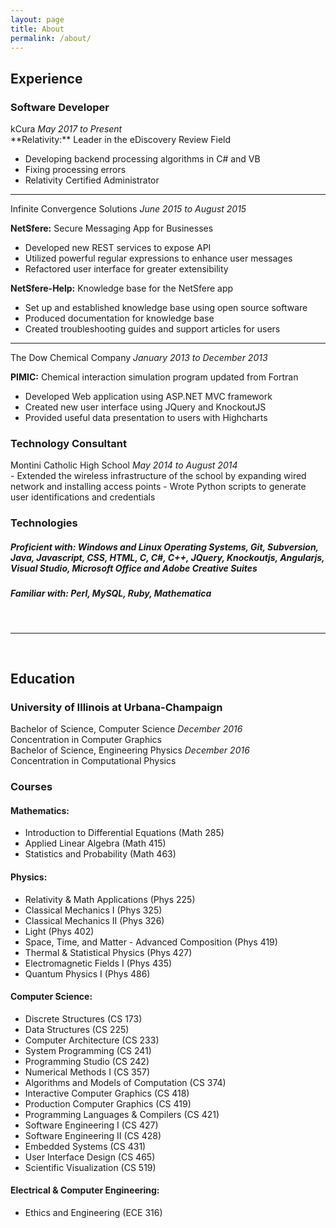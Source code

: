 ```yaml
---
layout: page
title: About
permalink: /about/
---
```

<div class="about">
<div id="resume" markdown="1">

## Experience 
<a href="experience"></a>

### Software Developer 
<a href="software-dev"></a> 
<div class="inline-header">
	<span class="h3 text-left">kCura</span>
	<em class="text-right">May 2017 to Present</em>
</div>
**Relativity:** Leader in the eDiscovery Review Field

 * Developing backend processing algorithms in C# and VB
 * Fixing processing errors
 * Relativity Certified Administrator

---

<div class="inline-header">
	<span class="h3 text-left">Infinite Convergence Solutions</span>
	<em class="text-right">June 2015 to August 2015</em>
</div>

**NetSfere:** Secure Messaging App for Businesses 

 * Developed new REST services to expose API
 * Utilized powerful regular expressions to enhance user messages
 * Refactored user interface for greater extensibility

**NetSfere-Help:** Knowledge base for the NetSfere app  

- Set up and established knowledge base using open source software  
- Produced documentation for knowledge base  
- Created troubleshooting guides and support articles for users  

---

<div class="inline-header">
	<span class="h3 text-left">The Dow Chemical Company</span>
	<em class="text-right">January 2013 to December 2013</em>
</div>

**PIMIC:** Chemical interaction simulation program updated from Fortran

- Developed Web application using ASP.NET MVC framework
- Created new user interface using JQuery and KnockoutJS
- Provided useful data presentation to users with Highcharts

### Technology Consultant 
<a href="tech-consultant"></a>

<div class="inline-header">
	<span class="h3 text-left">Montini Catholic High School</span>
	<em class="text-right">May 2014 to August 2014</em>
</div>
- Extended the wireless infrastructure of the school by expanding wired network and installing access points  
- Wrote Python scripts to generate user identifications and credentials

### Technologies 
<a href="technologies"></a>

##### **Proficient with:** Windows and Linux Operating Systems, Git, Subversion, Java, Javascript, CSS, HTML, C, C#, C++, JQuery, Knockoutjs, Angularjs, Visual Studio, Microsoft Office and Adobe Creative Suites

##### **Familiar with:** Perl, MySQL, Ruby, Mathematica

</div>

<br/>

<hr/>

<br/>

<div id="education" markdown="1">

## Education 
<a href="education"></a>

### **University of Illinois at Urbana-Champaign**

<div class="inline-header">
	<span class="h3 text-left">Bachelor of Science, Computer Science</span>
	<em class="text-right">December 2016</em>
</div>
<span class="h4 text-left">Concentration in Computer Graphics</span>

<div class="inline-header">
	<span class="h3 text-left">Bachelor of Science, Engineering Physics</span>
	<em class="text-right">December 2016</em>
</div>
<span class="h4 text-left ">Concentration in Computational Physics</span>

<br/>

### Courses 
<a href="courses"></a>

#### Mathematics: 
<a href="mathematics"></a>

* Introduction to Differential Equations (Math 285)
* Applied Linear Algebra (Math 415)
* Statistics and Probability (Math 463)

#### Physics:  
<a href="physics"></a>

* Relativity & Math Applications (Phys 225)
* Classical Mechanics I (Phys 325)
* Classical Mechanics II (Phys 326)
* Light (Phys 402)
* Space, Time, and Matter - Advanced Composition (Phys 419)
* Thermal & Statistical Physics (Phys 427)
* Electromagnetic Fields I (Phys 435)
* Quantum Physics I (Phys 486)

#### Computer Science: 
<a href="computer-science"></a>

* Discrete Structures (CS 173)
* Data Structures (CS 225)
* Computer Architecture (CS 233)
* System Programming (CS 241)
* Programming Studio (CS 242)
* Numerical Methods I (CS 357)
* Algorithms and Models of Computation (CS 374)
* Interactive Computer Graphics (CS 418)
* Production Computer Graphics (CS 419)
* Programming Languages & Compilers (CS 421)
* Software Engineering I (CS 427)
* Software Engineering II (CS 428)
* Embedded Systems (CS 431)
* User Interface Design (CS 465)
* Scientific Visualization (CS 519)

#### Electrical & Computer Engineering: 
<a href="elec-comp-engi"></a>

* Ethics and Engineering (ECE 316)
</div>
</div>
